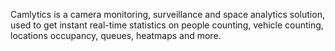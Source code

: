 Camlytics is a camera monitoring, surveillance and space analytics solution, used to get instant real-time statistics on people counting, vehicle counting, locations occupancy, queues, heatmaps and more.
